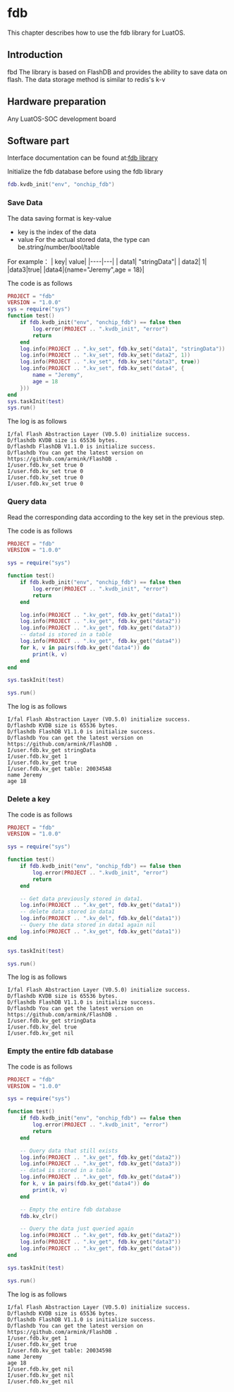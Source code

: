 # fdb

This chapter describes how to use the fdb library for LuatOS.

## Introduction

fbd The library is based on FlashDB and provides the ability to save data on flash. The data storage method is similar to redis's k-v

## Hardware preparation

Any LuatOS-SOC development board

## Software part

Interface documentation can be found at:[fdb library](https://wiki.luatos.org/api/fdb.html)

Initialize the fdb database before using the fdb library

```lua
fdb.kvdb_init("env", "onchip_fdb")
```

### Save Data

The data saving format is key-value

+ key is the index of the data
+ value For the actual stored data, the type can be.string/number/bool/table

For example：
| key| value|
|----|---|
| data1| "stringData"|
| data2| 1|
|data3|true|
|data4|{name="Jeremy",age = 18}|

The code is as follows

```lua
PROJECT = "fdb"
VERSION = "1.0.0"
sys = require("sys")
function test()
    if fdb.kvdb_init("env", "onchip_fdb") == false then
        log.error(PROJECT .. ".kvdb_init", "error")
        return
    end
    log.info(PROJECT .. ".kv_set", fdb.kv_set("data1", "stringData"))
    log.info(PROJECT .. ".kv_set", fdb.kv_set("data2", 1))
    log.info(PROJECT .. ".kv_set", fdb.kv_set("data3", true))
    log.info(PROJECT .. ".kv_set", fdb.kv_set("data4", {
        name = "Jeremy",
        age = 18
    }))
end
sys.taskInit(test)
sys.run()
```

The log is as follows

```log
I/fal Flash Abstraction Layer (V0.5.0) initialize success.
D/flashdb KVDB size is 65536 bytes.
D/flashdb FlashDB V1.1.0 is initialize success.
D/flashdb You can get the latest version on https://github.com/armink/FlashDB .
I/user.fdb.kv_set true 0
I/user.fdb.kv_set true 0
I/user.fdb.kv_set true 0
I/user.fdb.kv_set true 0
```

### Query data

Read the corresponding data according to the key set in the previous step.

The code is as follows

```lua
PROJECT = "fdb"
VERSION = "1.0.0"

sys = require("sys")

function test()
    if fdb.kvdb_init("env", "onchip_fdb") == false then
        log.error(PROJECT .. ".kvdb_init", "error")
        return
    end

    log.info(PROJECT .. ".kv_get", fdb.kv_get("data1"))
    log.info(PROJECT .. ".kv_get", fdb.kv_get("data2"))
    log.info(PROJECT .. ".kv_get", fdb.kv_get("data3"))
    -- data4 is stored in a table
    log.info(PROJECT .. ".kv_get", fdb.kv_get("data4"))
    for k, v in pairs(fdb.kv_get("data4")) do
        print(k, v)
    end
end

sys.taskInit(test)

sys.run()
```

The log is as follows

```log
I/fal Flash Abstraction Layer (V0.5.0) initialize success.
D/flashdb KVDB size is 65536 bytes.
D/flashdb FlashDB V1.1.0 is initialize success.
D/flashdb You can get the latest version on https://github.com/armink/FlashDB .
I/user.fdb.kv_get stringData
I/user.fdb.kv_get 1
I/user.fdb.kv_get true
I/user.fdb.kv_get table: 200345A8
name Jeremy
age 18
```

### Delete a key

The code is as follows

```lua
PROJECT = "fdb"
VERSION = "1.0.0"

sys = require("sys")

function test()
    if fdb.kvdb_init("env", "onchip_fdb") == false then
        log.error(PROJECT .. ".kvdb_init", "error")
        return
    end

    -- Get data previously stored in data1.
    log.info(PROJECT .. ".kv_get", fdb.kv_get("data1"))
    -- delete data stored in data1
    log.info(PROJECT .. ".kv_del", fdb.kv_del("data1"))
    -- Query the data stored in data1 again nil
    log.info(PROJECT .. ".kv_get", fdb.kv_get("data1"))
end

sys.taskInit(test)

sys.run()
```

The log is as follows

```log
I/fal Flash Abstraction Layer (V0.5.0) initialize success.
D/flashdb KVDB size is 65536 bytes.
D/flashdb FlashDB V1.1.0 is initialize success.
D/flashdb You can get the latest version on https://github.com/armink/FlashDB .
I/user.fdb.kv_get stringData
I/user.fdb.kv_del true
I/user.fdb.kv_get nil
```

### Empty the entire fdb database

The code is as follows

```lua
PROJECT = "fdb"
VERSION = "1.0.0"

sys = require("sys")

function test()
    if fdb.kvdb_init("env", "onchip_fdb") == false then
        log.error(PROJECT .. ".kvdb_init", "error")
        return
    end

    -- Query data that still exists
    log.info(PROJECT .. ".kv_get", fdb.kv_get("data2"))
    log.info(PROJECT .. ".kv_get", fdb.kv_get("data3"))
    -- data4 is stored in a table
    log.info(PROJECT .. ".kv_get", fdb.kv_get("data4"))
    for k, v in pairs(fdb.kv_get("data4")) do
        print(k, v)
    end

    -- Empty the entire fdb database
    fdb.kv_clr()

    -- Query the data just queried again
    log.info(PROJECT .. ".kv_get", fdb.kv_get("data2"))
    log.info(PROJECT .. ".kv_get", fdb.kv_get("data3"))
    log.info(PROJECT .. ".kv_get", fdb.kv_get("data4"))
end

sys.taskInit(test)

sys.run()
```

The log is as follows

```log
I/fal Flash Abstraction Layer (V0.5.0) initialize success.
D/flashdb KVDB size is 65536 bytes.
D/flashdb FlashDB V1.1.0 is initialize success.
D/flashdb You can get the latest version on https://github.com/armink/FlashDB .
I/user.fdb.kv_get 1
I/user.fdb.kv_get true
I/user.fdb.kv_get table: 20034598
name Jeremy
age 18
I/user.fdb.kv_get nil
I/user.fdb.kv_get nil
I/user.fdb.kv_get nil
```
